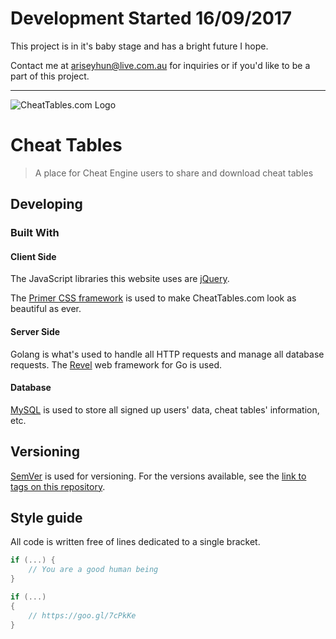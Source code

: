 # Development Started 16/09/2017
This project is in it's baby stage and has a bright future I hope.

Contact me at ariseyhun@live.com.au for inquiries or if you'd like to be a part of this project.

---

![CheatTables.com Logo](https://i.imgur.com/baXNZTc.png)

# Cheat Tables
> A place for Cheat Engine users to share and download cheat tables

## Developing

### Built With

#### Client Side
The JavaScript libraries this website uses are [jQuery](http://jquery.com).

The [Primer CSS framework](http://primercss.io) is used to make CheatTables.com look as beautiful as ever.

#### Server Side
Golang is what's used to handle all HTTP requests and manage all database requests. The [Revel](https://revel.github.io) web framework for Go is used.

#### Database
[MySQL](https://www.mysql.com/) is used to store all signed up users' data, cheat tables' information, etc.

## Versioning
[SemVer](http://semver.org/) is used for versioning. For the versions available, see the [link to tags on this repository](/tags).

## Style guide
All code is written free of lines dedicated to a single bracket.

```cpp
if (...) {
	// You are a good human being
}
```

```cpp
if (...)
{
	// https://goo.gl/7cPkKe
}
```